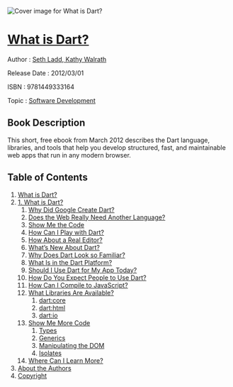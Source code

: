 ![Cover image for What is Dart?](https://imgdetail.ebookreading.net/cover/cover/software_development/EB9781449333164.jpg)

[What is Dart?](https://ebookreading.net/view/book/What+is+Dart%3F-EB9781449333164_1.html "What is Dart?")
====================================================================================================================

Author : [Seth Ladd](https://ebookreading.net/search/author/Seth+Ladd),[ Kathy Walrath](https://ebookreading.net/search/author/+Kathy+Walrath)

Release Date : 2012/03/01

ISBN : 9781449333164

Topic : [Software Development](https://ebookreading.net/search/category/software-development)

Book Description
-----------------

This short, free ebook from March 2012 describes the Dart language, libraries, and tools that help you develop structured, fast, and maintainable web apps that run in any modern browser.
              
Table of Contents
-----------------

1. [What is Dart?](https://ebookreading.net/view/book/What+is+Dart%3F-EB9781449333164_4.html)
1. [1. What is Dart?](https://ebookreading.net/view/book/What+is+Dart%3F-EB9781449333164_5.html)
    1. [Why Did Google Create Dart?](https://ebookreading.net/view/book/What+is+Dart%3F-EB9781449333164_5.html#why_did_google_crea)
    1. [Does the Web Really Need Another Language?](https://ebookreading.net/view/book/What+is+Dart%3F-EB9781449333164_5.html#does_the_web_really)
    1. [Show Me the Code](https://ebookreading.net/view/book/What+is+Dart%3F-EB9781449333164_5.html#show_me_the_code)
    1. [How Can I Play with Dart?](https://ebookreading.net/view/book/What+is+Dart%3F-EB9781449333164_5.html#how_can_i_play_with)
    1. [How About a Real Editor?](https://ebookreading.net/view/book/What+is+Dart%3F-EB9781449333164_5.html#how_about_a_real_ed)
    1. [What’s New About Dart?](https://ebookreading.net/view/book/What+is+Dart%3F-EB9781449333164_5.html#whatapostrophes_new)
    1. [Why Does Dart Look so Familiar?](https://ebookreading.net/view/book/What+is+Dart%3F-EB9781449333164_5.html#why_does_dart_look_)
    1. [What Is in the Dart Platform?](https://ebookreading.net/view/book/What+is+Dart%3F-EB9781449333164_5.html#what_is_in_the_dart)
    1. [Should I Use Dart for My App Today?](https://ebookreading.net/view/book/What+is+Dart%3F-EB9781449333164_5.html#should_i_use_dart_f)
    1. [How Do You Expect People to Use Dart?](https://ebookreading.net/view/book/What+is+Dart%3F-EB9781449333164_5.html#how_do_you_expect_p)
    1. [How Can I Compile to JavaScript?](https://ebookreading.net/view/book/What+is+Dart%3F-EB9781449333164_5.html#how_can_i_compile_t)
    1. [What Libraries Are Available?](https://ebookreading.net/view/book/What+is+Dart%3F-EB9781449333164_5.html#what_libraries_are_)
        1. [dart:core](https://ebookreading.net/view/book/What+is+Dart%3F-EB9781449333164_5.html#dartcore)
        1. [dart:html](https://ebookreading.net/view/book/What+is+Dart%3F-EB9781449333164_5.html#darthtml)
        1. [dart:io](https://ebookreading.net/view/book/What+is+Dart%3F-EB9781449333164_5.html#dartio)
    1. [Show Me More Code](https://ebookreading.net/view/book/What+is+Dart%3F-EB9781449333164_5.html#show_me_more_code)
        1. [Types](https://ebookreading.net/view/book/What+is+Dart%3F-EB9781449333164_5.html#types)
        1. [Generics](https://ebookreading.net/view/book/What+is+Dart%3F-EB9781449333164_5.html#generics)
        1. [Manipulating the DOM](https://ebookreading.net/view/book/What+is+Dart%3F-EB9781449333164_5.html#manipulating_the_do)
        1. [Isolates](https://ebookreading.net/view/book/What+is+Dart%3F-EB9781449333164_5.html#isolates)
    1. [Where Can I Learn More?](https://ebookreading.net/view/book/What+is+Dart%3F-EB9781449333164_5.html#where_can_i_learn_m)
1. [About the Authors](https://ebookreading.net/view/book/What+is+Dart%3F-EB9781449333164_6.html)
1. [Copyright](https://ebookreading.net/view/book/What+is+Dart%3F-EB9781449333164_7.html)
